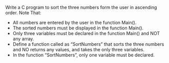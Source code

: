 Write a C program to sort the three numbers form the user in ascending order.
Note That:
- All numbers are entered by the user in the function Main().
- The sorted numbers must be displayed in the function Main().
- Only three variables must be declared in the function Main() and NOT any array.
- Define a function called as “SortNumbers” that sorts the three numbers and NO returns any values, and takes the only three variables.
- In the function “SortNumbers”, only one variable must be declared.